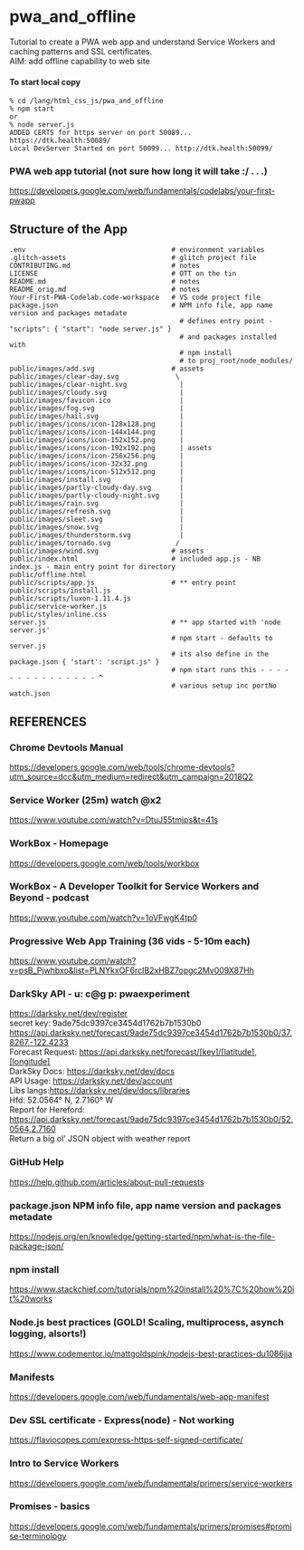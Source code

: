 # pwa_and_offline
Tutorial to create a PWA web app and understand Service Workers and caching patterns and SSL certificates.  
AIM: add offline capability to web site
  
#### To start local copy
```
% cd /lang/html_css_js/pwa_and_offline
% npm start
or
% node server.js
ADDED CERTS for https server on port 50089... https://dtk.health:50089/
Local DevServer Started on port 50099... http://dtk.health:50099/
```
  
### PWA web app tutorial (not sure how long it will take :/ . . .)
https://developers.google.com/web/fundamentals/codelabs/your-first-pwapp


## Structure of the App
```
.env                                    # environment variables
.glitch-assets                          # glitch project file
CONTRIBUTING.md                         # notes
LICENSE                                 # OTT on the tin
README.md                               # notes
README_orig.md                          # notes
Your-First-PWA-Codelab.code-workspace   # VS code project file
package.json                            # NPM info file, app name version and packages metadate
                                          # defines entry point -   "scripts": { "start": "node server.js" }
                                          # and packages installed with
                                          # npm install
                                          # to proj_root/node_modules/
public/images/add.svg                   # assets
public/images/clear-day.svg              \
public/images/clear-night.svg             |
public/images/cloudy.svg                  |
public/images/favicon.ico                 |
public/images/fog.svg                     |
public/images/hail.svg                    |
public/images/icons/icon-128x128.png      |
public/images/icons/icon-144x144.png      |
public/images/icons/icon-152x152.png      |
public/images/icons/icon-192x192.png      | assets
public/images/icons/icon-256x256.png      |
public/images/icons/icon-32x32.png        |
public/images/icons/icon-512x512.png      |
public/images/install.svg                 |
public/images/partly-cloudy-day.svg       |
public/images/partly-cloudy-night.svg     |
public/images/rain.svg                    |
public/images/refresh.svg                 |
public/images/sleet.svg                   |
public/images/snow.svg                    |
public/images/thunderstorm.svg            |
public/images/tornado.svg                /
public/images/wind.svg                  # assets
public/index.html                       # included app.js - NB index.js - main entry point for directory
public/offline.html
public/scripts/app.js                   # ** entry point
public/scripts/install.js
public/scripts/luxon-1.11.4.js
public/service-worker.js
public/styles/inline.css
server.js                               # ** app started with 'node server.js'
                                        # npm start - defaults to server.js
                                        # its also define in the package.json { 'start': 'script.js' }
                                        # npm start runs this - - - - - - - - - - - - - - - ^
                                        # various setup inc portNo
watch.json
```

## REFERENCES
### Chrome Devtools Manual  
https://developers.google.com/web/tools/chrome-devtools?utm_source=dcc&utm_medium=redirect&utm_campaign=2018Q2  

### Service Worker (25m) watch @x2
https://www.youtube.com/watch?v=DtuJ55tmjps&t=41s  

### WorkBox - Homepage
https://developers.google.com/web/tools/workbox  

### WorkBox - A Developer Toolkit for Service Workers and Beyond - podcast
https://www.youtube.com/watch?v=1oVFwgK4tp0  

### Progressive Web App Training (36 vids - 5-10m each)
https://www.youtube.com/watch?v=psB_Pjwhbxo&list=PLNYkxOF6rcIB2xHBZ7opgc2Mv009X87Hh  

### DarkSky API - u: c@g p: pwaexperiment  
https://darksky.net/dev/register  
secret key: 9ade75dc9397ce3454d1762b7b1530b0  
https://api.darksky.net/forecast/9ade75dc9397ce3454d1762b7b1530b0/37.8267,-122.4233  
Forecast Request:  https://api.darksky.net/forecast/[key]/[latitude],[longitude]  
DarkSky Docs: https://darksky.net/dev/docs  
API Usage: https://darksky.net/dev/account  
Libs langs:https://darksky.net/dev/docs/libraries  
Hfd: 52.0564° N, 2.7160° W  
Report for Hereford: https://api.darksky.net/forecast/9ade75dc9397ce3454d1762b7b1530b0/52.0564,2.7160  
Return a big ol’ JSON object with weather report  

### GitHub Help
https://help.github.com/articles/about-pull-requests  

### package.json NPM info file, app name version and packages metadate
https://nodejs.org/en/knowledge/getting-started/npm/what-is-the-file-package-json/  

### npm install
https://www.stackchief.com/tutorials/npm%20install%20%7C%20how%20it%20works  

### Node.js best practices (GOLD! Scaling, multiprocess, asynch logging, alsorts!)
https://www.codementor.io/mattgoldspink/nodejs-best-practices-du1086jja  

### Manifests
https://developers.google.com/web/fundamentals/web-app-manifest  

### Dev SSL certificate - Express(node) - Not working
https://flaviocopes.com/express-https-self-signed-certificate/  

### Intro to Service Workers
https://developers.google.com/web/fundamentals/primers/service-workers  

### Promises - basics
https://developers.google.com/web/fundamentals/primers/promises#promise-terminology  
